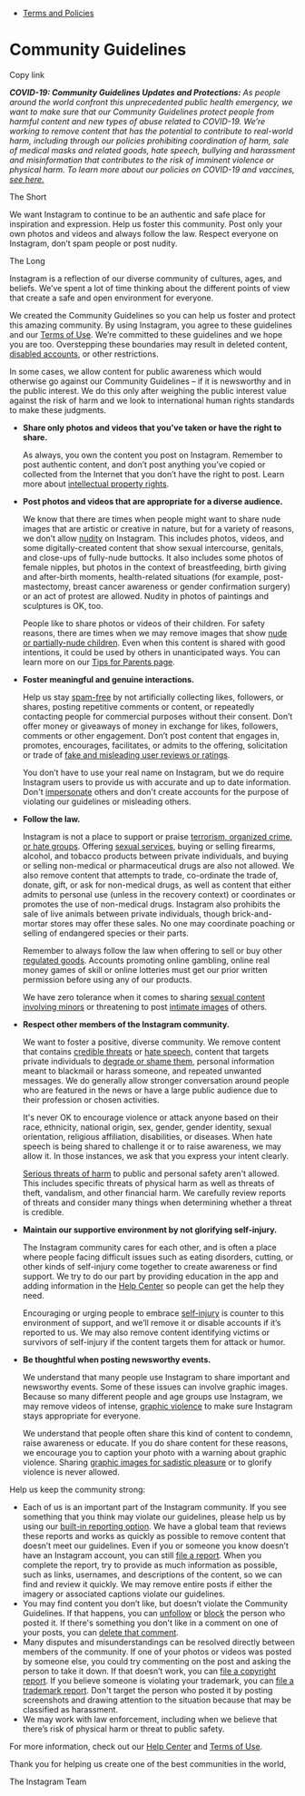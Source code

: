 *   [Terms and Policies](https://help.instagram.com/1417489251945243/?helpref=breadcrumb)

Community Guidelines
====================

Copy link

_**COVID-19: Community Guidelines Updates and Protections:** As people around the world confront this unprecedented public health emergency, we want to make sure that our Community Guidelines protect people from harmful content and new types of abuse related to COVID-19. We’re working to remove content that has the potential to contribute to real-world harm, including through our policies prohibiting coordination of harm, sale of medical masks and related goods, hate speech, bullying and harassment and misinformation that contributes to the risk of imminent violence or physical harm. To learn more about our policies on COVID-19 and vaccines, [see here.](https://help.instagram.com/697825587576762?helpref=faq_content)_

The Short

We want Instagram to continue to be an authentic and safe place for inspiration and expression. Help us foster this community. Post only your own photos and videos and always follow the law. Respect everyone on Instagram, don’t spam people or post nudity.

The Long

Instagram is a reflection of our diverse community of cultures, ages, and beliefs. We’ve spent a lot of time thinking about the different points of view that create a safe and open environment for everyone.

We created the Community Guidelines so you can help us foster and protect this amazing community. By using Instagram, you agree to these guidelines and our [Terms of Use](https://www.instagram.com/legal/terms). We’re committed to these guidelines and we hope you are too. Overstepping these boundaries may result in deleted content, [disabled accounts](https://help.instagram.com/366993040048856?helpref=faq_content), or other restrictions.

In some cases, we allow content for public awareness which would otherwise go against our Community Guidelines – if it is newsworthy and in the public interest. We do this only after weighing the public interest value against the risk of harm and we look to international human rights standards to make these judgments.

*   **Share only photos and videos that you’ve taken or have the right to share.**
    
    As always, you own the content you post on Instagram. Remember to post authentic content, and don’t post anything you’ve copied or collected from the Internet that you don’t have the right to post. Learn more about [intellectual property rights](https://help.instagram.com/126382350847838?helpref=faq_content).
    
*   **Post photos and videos that are appropriate for a diverse audience.**
    
    We know that there are times when people might want to share nude images that are artistic or creative in nature, but for a variety of reasons, we don’t allow [nudity](https://l.instagram.com/?u=https%3A%2F%2Fwww.facebook.com%2Fcommunitystandards%2Fadult_nudity_sexual_activity&e=AT3nyy8tkxLEKyQUABe-SuWDVxAcXAXfpx4xWZI8h4uwtNXQcangAbqq1KBMnXeBy7tqZOyu10CWnt5TlmGDj1EKG7RXt2QkAhhpNx1GCVxP5-tq9ipBXGFC4DBW1gMckk9F4YeLL4VjyBTaAmPE8NGBCrPoy20eTYIhtA) on Instagram. This includes photos, videos, and some digitally-created content that show sexual intercourse, genitals, and close-ups of fully-nude buttocks. It also includes some photos of female nipples, but photos in the context of breastfeeding, birth giving and after-birth moments, health-related situations (for example, post-mastectomy, breast cancer awareness or gender confirmation surgery) or an act of protest are allowed. Nudity in photos of paintings and sculptures is OK, too.
    
    People like to share photos or videos of their children. For safety reasons, there are times when we may remove images that show [nude or partially-nude children](https://l.instagram.com/?u=https%3A%2F%2Fwww.facebook.com%2Fcommunitystandards%2Fchild_nudity_sexual_exploitation&e=AT3nyy8tkxLEKyQUABe-SuWDVxAcXAXfpx4xWZI8h4uwtNXQcangAbqq1KBMnXeBy7tqZOyu10CWnt5TlmGDj1EKG7RXt2QkAhhpNx1GCVxP5-tq9ipBXGFC4DBW1gMckk9F4YeLL4VjyBTaAmPE8NGBCrPoy20eTYIhtA). Even when this content is shared with good intentions, it could be used by others in unanticipated ways. You can learn more on our [Tips for Parents page](https://help.instagram.com/154475974694511/?helpref=faq_content).
    
*   **Foster meaningful and genuine interactions.**
    
    Help us stay [spam-free](https://l.instagram.com/?u=https%3A%2F%2Fwww.facebook.com%2Fcommunitystandards%2Fspam&e=AT3nyy8tkxLEKyQUABe-SuWDVxAcXAXfpx4xWZI8h4uwtNXQcangAbqq1KBMnXeBy7tqZOyu10CWnt5TlmGDj1EKG7RXt2QkAhhpNx1GCVxP5-tq9ipBXGFC4DBW1gMckk9F4YeLL4VjyBTaAmPE8NGBCrPoy20eTYIhtA) by not artificially collecting likes, followers, or shares, posting repetitive comments or content, or repeatedly contacting people for commercial purposes without their consent. Don’t offer money or giveaways of money in exchange for likes, followers, comments or other engagement. Don’t post content that engages in, promotes, encourages, facilitates, or admits to the offering, solicitation or trade of [fake and misleading user reviews or ratings](https://l.instagram.com/?u=https%3A%2F%2Fwww.facebook.com%2Fcommunitystandards%2Ffraud_deception&e=AT3nyy8tkxLEKyQUABe-SuWDVxAcXAXfpx4xWZI8h4uwtNXQcangAbqq1KBMnXeBy7tqZOyu10CWnt5TlmGDj1EKG7RXt2QkAhhpNx1GCVxP5-tq9ipBXGFC4DBW1gMckk9F4YeLL4VjyBTaAmPE8NGBCrPoy20eTYIhtA).
    
    You don’t have to use your real name on Instagram, but we do require Instagram users to provide us with accurate and up to date information. Don't [impersonate](https://l.instagram.com/?u=https%3A%2F%2Fwww.facebook.com%2Fcommunitystandards%2Fmisrepresentation&e=AT3nyy8tkxLEKyQUABe-SuWDVxAcXAXfpx4xWZI8h4uwtNXQcangAbqq1KBMnXeBy7tqZOyu10CWnt5TlmGDj1EKG7RXt2QkAhhpNx1GCVxP5-tq9ipBXGFC4DBW1gMckk9F4YeLL4VjyBTaAmPE8NGBCrPoy20eTYIhtA) others and don't create accounts for the purpose of violating our guidelines or misleading others.
    
*   **Follow the law.**
    
    Instagram is not a place to support or praise [terrorism, organized crime, or hate groups](https://l.instagram.com/?u=https%3A%2F%2Fwww.facebook.com%2Fcommunitystandards%2Fdangerous_individuals_organizations&e=AT3nyy8tkxLEKyQUABe-SuWDVxAcXAXfpx4xWZI8h4uwtNXQcangAbqq1KBMnXeBy7tqZOyu10CWnt5TlmGDj1EKG7RXt2QkAhhpNx1GCVxP5-tq9ipBXGFC4DBW1gMckk9F4YeLL4VjyBTaAmPE8NGBCrPoy20eTYIhtA). Offering [sexual services](https://l.instagram.com/?u=https%3A%2F%2Fwww.facebook.com%2Fcommunitystandards%2Fsexual_solicitation&e=AT3nyy8tkxLEKyQUABe-SuWDVxAcXAXfpx4xWZI8h4uwtNXQcangAbqq1KBMnXeBy7tqZOyu10CWnt5TlmGDj1EKG7RXt2QkAhhpNx1GCVxP5-tq9ipBXGFC4DBW1gMckk9F4YeLL4VjyBTaAmPE8NGBCrPoy20eTYIhtA), buying or selling firearms, alcohol, and tobacco products between private individuals, and buying or selling non-medical or pharmaceutical drugs are also not allowed. We also remove content that attempts to trade, co-ordinate the trade of, donate, gift, or ask for non-medical drugs, as well as content that either admits to personal use (unless in the recovery context) or coordinates or promotes the use of non-medical drugs. Instagram also prohibits the sale of live animals between private individuals, though brick-and-mortar stores may offer these sales. No one may coordinate poaching or selling of endangered species or their parts.
    
    Remember to always follow the law when offering to sell or buy other [regulated goods](https://l.instagram.com/?u=https%3A%2F%2Fwww.facebook.com%2Fcommunitystandards%2Fregulated_goods&e=AT3nyy8tkxLEKyQUABe-SuWDVxAcXAXfpx4xWZI8h4uwtNXQcangAbqq1KBMnXeBy7tqZOyu10CWnt5TlmGDj1EKG7RXt2QkAhhpNx1GCVxP5-tq9ipBXGFC4DBW1gMckk9F4YeLL4VjyBTaAmPE8NGBCrPoy20eTYIhtA). Accounts promoting online gambling, online real money games of skill or online lotteries must get our prior written permission before using any of our products.
    
    We have zero tolerance when it comes to sharing [sexual content involving minors](https://l.instagram.com/?u=https%3A%2F%2Fwww.facebook.com%2Fcommunitystandards%2Fchild_nudity_sexual_exploitation&e=AT3nyy8tkxLEKyQUABe-SuWDVxAcXAXfpx4xWZI8h4uwtNXQcangAbqq1KBMnXeBy7tqZOyu10CWnt5TlmGDj1EKG7RXt2QkAhhpNx1GCVxP5-tq9ipBXGFC4DBW1gMckk9F4YeLL4VjyBTaAmPE8NGBCrPoy20eTYIhtA) or threatening to post [intimate images](https://l.instagram.com/?u=https%3A%2F%2Fwww.facebook.com%2Fcommunitystandards%2Fsexual_exploitation_adults&e=AT3nyy8tkxLEKyQUABe-SuWDVxAcXAXfpx4xWZI8h4uwtNXQcangAbqq1KBMnXeBy7tqZOyu10CWnt5TlmGDj1EKG7RXt2QkAhhpNx1GCVxP5-tq9ipBXGFC4DBW1gMckk9F4YeLL4VjyBTaAmPE8NGBCrPoy20eTYIhtA) of others.
    
*   **Respect other members of the Instagram community.**
    
    We want to foster a positive, diverse community. We remove content that contains [credible threats](https://l.instagram.com/?u=https%3A%2F%2Fwww.facebook.com%2Fcommunitystandards%2Fcredible_violence&e=AT3nyy8tkxLEKyQUABe-SuWDVxAcXAXfpx4xWZI8h4uwtNXQcangAbqq1KBMnXeBy7tqZOyu10CWnt5TlmGDj1EKG7RXt2QkAhhpNx1GCVxP5-tq9ipBXGFC4DBW1gMckk9F4YeLL4VjyBTaAmPE8NGBCrPoy20eTYIhtA) or [hate speech](https://l.instagram.com/?u=https%3A%2F%2Fwww.facebook.com%2Fcommunitystandards%2Fhate_speech&e=AT3nyy8tkxLEKyQUABe-SuWDVxAcXAXfpx4xWZI8h4uwtNXQcangAbqq1KBMnXeBy7tqZOyu10CWnt5TlmGDj1EKG7RXt2QkAhhpNx1GCVxP5-tq9ipBXGFC4DBW1gMckk9F4YeLL4VjyBTaAmPE8NGBCrPoy20eTYIhtA), content that targets private individuals to [degrade or shame them](https://l.instagram.com/?u=https%3A%2F%2Fwww.facebook.com%2Fcommunitystandards%2Fbullying&e=AT3nyy8tkxLEKyQUABe-SuWDVxAcXAXfpx4xWZI8h4uwtNXQcangAbqq1KBMnXeBy7tqZOyu10CWnt5TlmGDj1EKG7RXt2QkAhhpNx1GCVxP5-tq9ipBXGFC4DBW1gMckk9F4YeLL4VjyBTaAmPE8NGBCrPoy20eTYIhtA), personal information meant to blackmail or harass someone, and repeated unwanted messages. We do generally allow stronger conversation around people who are featured in the news or have a large public audience due to their profession or chosen activities.
    
    It's never OK to encourage violence or attack anyone based on their race, ethnicity, national origin, sex, gender, gender identity, sexual orientation, religious affiliation, disabilities, or diseases. When hate speech is being shared to challenge it or to raise awareness, we may allow it. In those instances, we ask that you express your intent clearly.
    
    [Serious threats of harm](https://l.instagram.com/?u=https%3A%2F%2Fwww.facebook.com%2Fcommunitystandards%2Fcredible_violence&e=AT3nyy8tkxLEKyQUABe-SuWDVxAcXAXfpx4xWZI8h4uwtNXQcangAbqq1KBMnXeBy7tqZOyu10CWnt5TlmGDj1EKG7RXt2QkAhhpNx1GCVxP5-tq9ipBXGFC4DBW1gMckk9F4YeLL4VjyBTaAmPE8NGBCrPoy20eTYIhtA) to public and personal safety aren't allowed. This includes specific threats of physical harm as well as threats of theft, vandalism, and other financial harm. We carefully review reports of threats and consider many things when determining whether a threat is credible.
    
*   **Maintain our supportive environment by not glorifying self-injury.**
    
    The Instagram community cares for each other, and is often a place where people facing difficult issues such as eating disorders, cutting, or other kinds of self-injury come together to create awareness or find support. We try to do our part by providing education in the app and adding information in the [Help Center](https://help.instagram.com/) so people can get the help they need.
    
    Encouraging or urging people to embrace [self-injury](https://l.instagram.com/?u=https%3A%2F%2Fwww.facebook.com%2Fcommunitystandards%2Fsuicide_self_injury_violence&e=AT3nyy8tkxLEKyQUABe-SuWDVxAcXAXfpx4xWZI8h4uwtNXQcangAbqq1KBMnXeBy7tqZOyu10CWnt5TlmGDj1EKG7RXt2QkAhhpNx1GCVxP5-tq9ipBXGFC4DBW1gMckk9F4YeLL4VjyBTaAmPE8NGBCrPoy20eTYIhtA) is counter to this environment of support, and we’ll remove it or disable accounts if it’s reported to us. We may also remove content identifying victims or survivors of self-injury if the content targets them for attack or humor.
    
*   **Be thoughtful when posting newsworthy events.**
    
    We understand that many people use Instagram to share important and newsworthy events. Some of these issues can involve graphic images. Because so many different people and age groups use Instagram, we may remove videos of intense, [graphic violence](https://l.instagram.com/?u=https%3A%2F%2Fwww.facebook.com%2Fcommunitystandards%2Fgraphic_violence&e=AT3nyy8tkxLEKyQUABe-SuWDVxAcXAXfpx4xWZI8h4uwtNXQcangAbqq1KBMnXeBy7tqZOyu10CWnt5TlmGDj1EKG7RXt2QkAhhpNx1GCVxP5-tq9ipBXGFC4DBW1gMckk9F4YeLL4VjyBTaAmPE8NGBCrPoy20eTYIhtA) to make sure Instagram stays appropriate for everyone.
    
    We understand that people often share this kind of content to condemn, raise awareness or educate. If you do share content for these reasons, we encourage you to caption your photo with a warning about graphic violence. Sharing [graphic images for sadistic pleasure](https://l.instagram.com/?u=https%3A%2F%2Fwww.facebook.com%2Fcommunitystandards%2Fcruel_insensitive&e=AT3nyy8tkxLEKyQUABe-SuWDVxAcXAXfpx4xWZI8h4uwtNXQcangAbqq1KBMnXeBy7tqZOyu10CWnt5TlmGDj1EKG7RXt2QkAhhpNx1GCVxP5-tq9ipBXGFC4DBW1gMckk9F4YeLL4VjyBTaAmPE8NGBCrPoy20eTYIhtA) or to glorify violence is never allowed.
    

Help us keep the community strong:

*   Each of us is an important part of the Instagram community. If you see something that you think may violate our guidelines, please help us by using our [built-in reporting option](https://help.instagram.com/165828726894770?helpref=faq_content). We have a global team that reviews these reports and works as quickly as possible to remove content that doesn’t meet our guidelines. Even if you or someone you know doesn’t have an Instagram account, you can still [file a report](https://help.instagram.com/contact/383679321740945). When you complete the report, try to provide as much information as possible, such as links, usernames, and descriptions of the content, so we can find and review it quickly. We may remove entire posts if either the imagery or associated captions violate our guidelines.
*   You may find content you don’t like, but doesn’t violate the Community Guidelines. If that happens, you can [unfollow](https://help.instagram.com/286340048138725?helpref=faq_content) or [block](https://help.instagram.com/426700567389543/?helpref=faq_content) the person who posted it. If there's something you don't like in a comment on one of your posts, you can [delete that comment](https://help.instagram.com/289098941190483?helpref=faq_content).
*   Many disputes and misunderstandings can be resolved directly between members of the community. If one of your photos or videos was posted by someone else, you could try commenting on the post and asking the person to take it down. If that doesn’t work, you can [file a copyright report](https://help.instagram.com/126382350847838?helpref=faq_content). If you believe someone is violating your trademark, you can [file a trademark report](https://help.instagram.com/222826637847963?helpref=faq_content). Don't target the person who posted it by posting screenshots and drawing attention to the situation because that may be classified as harassment.
*   We may work with law enforcement, including when we believe that there’s risk of physical harm or threat to public safety.

For more information, check out our [Help Center](https://help.instagram.com/) and [Terms of Use](https://l.instagram.com/?u=http%3A%2F%2Finstagram.com%2Flegal%2Fterms%2F%23&e=AT3nyy8tkxLEKyQUABe-SuWDVxAcXAXfpx4xWZI8h4uwtNXQcangAbqq1KBMnXeBy7tqZOyu10CWnt5TlmGDj1EKG7RXt2QkAhhpNx1GCVxP5-tq9ipBXGFC4DBW1gMckk9F4YeLL4VjyBTaAmPE8NGBCrPoy20eTYIhtA).

Thank you for helping us create one of the best communities in the world,

The Instagram Team